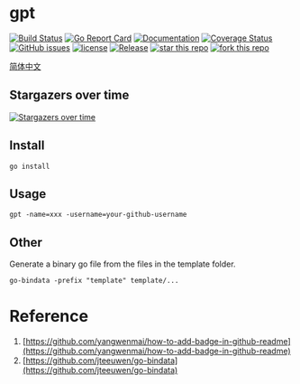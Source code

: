 # gpt
[![Build Status](https://travis-ci.org/yangwenmai/gpt.svg?branch=master)](https://travis-ci.org/yangwenmai/gpt) [![Go Report Card](https://goreportcard.com/badge/github.com/yangwenmai/gpt)](https://goreportcard.com/report/github.com/yangwenmai/gpt)  [![Documentation](https://godoc.org/github.com/yangwenmai/gpt?status.svg)](http://godoc.org/github.com/yangwenmai/gpt) [![Coverage Status](https://coveralls.io/repos/github/yangwenmai/gpt/badge.svg?branch=master)](https://coveralls.io/github/yangwenmai/gpt?branch=master) [![GitHub issues](https://img.shields.io/github/issues/yangwenmai/gpt.svg?label=Issue)](https://github.com/yangwenmai/gpt/issues) [![license](https://img.shields.io/github/license/yangwenmai/gpt.svg)](https://github.com/yangwenmai/gpt/blob/master/LICENSE) [![Release](https://img.shields.io/github/release/yangwenmai/gpt.svg?label=Release)](https://github.com/yangwenmai/gpt/releases) [![star this repo](http://githubbadges.com/star.svg?user=yangwenmai&repo=gpt)](http://github.com/yangwenmai/gpt) [![fork this repo](http://githubbadges.com/fork.svg?user=yangwenmai&repo=gpt)](http://github.com/yangwenmai/gpt/fork)

[简体中文](https://github.com/yangwenmai/gpt/blob/master/README_ZH.md)

## Stargazers over time

[![Stargazers over time](https://starcharts.herokuapp.com/yangwenmai/gpt.svg)](https://starcharts.herokuapp.com/yangwenmai/gpt)

## Install

```shell
go install
```

## Usage

`gpt -name=xxx -username=your-github-username`

## Other

Generate a binary go file from the files in the template folder.

```shell
go-bindata -prefix "template" template/...
```

# Reference

1. [https://github.com/yangwenmai/how-to-add-badge-in-github-readme](https://github.com/yangwenmai/how-to-add-badge-in-github-readme)
2. [https://github.com/jteeuwen/go-bindata](https://github.com/jteeuwen/go-bindata)